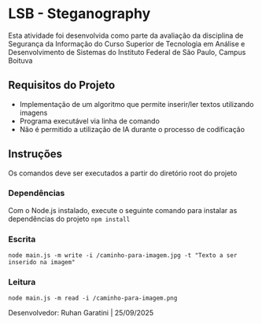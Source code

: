 # LSB - Steganography

Esta atividade foi desenvolvida como parte da avaliação da disciplina de Segurança da Informação do
Curso Superior de Tecnologia em Análise e Desenvolvimento de Sistemas do Instituto Federal de São
Paulo, Campus Boituva

## Requisitos do Projeto

- Implementação de um algoritmo que permite inserir/ler textos utilizando imagens
- Programa executável via linha de comando
- Não é permitido a utilização de IA durante o processo de codificação

## Instruções
Os comandos deve ser executados a partir do diretório root do projeto

### Dependências
Com o Node.js instalado, execute o seguinte comando para instalar as dependências do projeto
```npm install```

### Escrita
```node main.js -m write -i /caminho-para-imagem.jpg -t "Texto a ser inserido na imagem"```

### Leitura
```node main.js -m read -i /caminho-para-imagem.png```



Desenvolvedor: Ruhan Garatini | 25/09/2025
